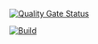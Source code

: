 [![Quality Gate Status](https://sonarcloud.io/api/project_badges/measure?project=mimetick_mimetick&metric=alert_status)](https://sonarcloud.io/dashboard?id=mimetick_mimetick)

[![Build](https://github.com/mimetick/mimetick/actions/workflows/build.yml/badge.svg)](https://github.com/mimetick/mimetick/actions/workflows/build.yml)
